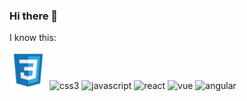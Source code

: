 ### Hi there 👋

<!--
**gisellequarto/gisellequarto** is a ✨ _special_ ✨ repository because its `README.md` (this file) appears on your GitHub profile.

Here are some ideas to get you started:

- 🔭 I’m currently working on ...
- 🌱 I’m currently learning ...
- 👯 I’m looking to collaborate on ...
- 🤔 I’m looking for help with ...
- 💬 Ask me about ...
- 📫 How to reach me: ...
- 😄 Pronouns: ...
- ⚡ Fun fact: ...
-->

I know this:
<p align="left">
<img src="https://github.com/gisellequarto/gisellequarto/blob/main/icons/css3-original-wordmark.svg" alt="html5" width="60" height="60"/>
<img src="" alt="css3" width="60" height="60"/>
<img src="" alt="javascript" width="60" height="60"/>
<img src="" alt="react" width="60" height="60"/>
<img src="" alt="vue" width="60" height="60"/>
<img src="" alt="angular" width="60" height="60"/>
</p>


